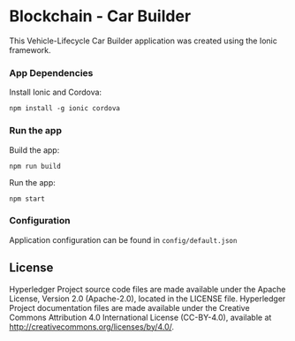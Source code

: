 # Blockchain - Car Builder

This Vehicle-Lifecycle Car Builder application was created using the Ionic framework. 

### App Dependencies

Install Ionic and Cordova:

    npm install -g ionic cordova

### Run the app

Build the app:

    npm run build

Run the app:
    
    npm start

### Configuration

Application configuration can be found in `config/default.json`


## License <a name="license"></a>
Hyperledger Project source code files are made available under the Apache License, Version 2.0 (Apache-2.0), located in the LICENSE file. Hyperledger Project documentation files are made available under the Creative Commons Attribution 4.0 International License (CC-BY-4.0), available at http://creativecommons.org/licenses/by/4.0/.